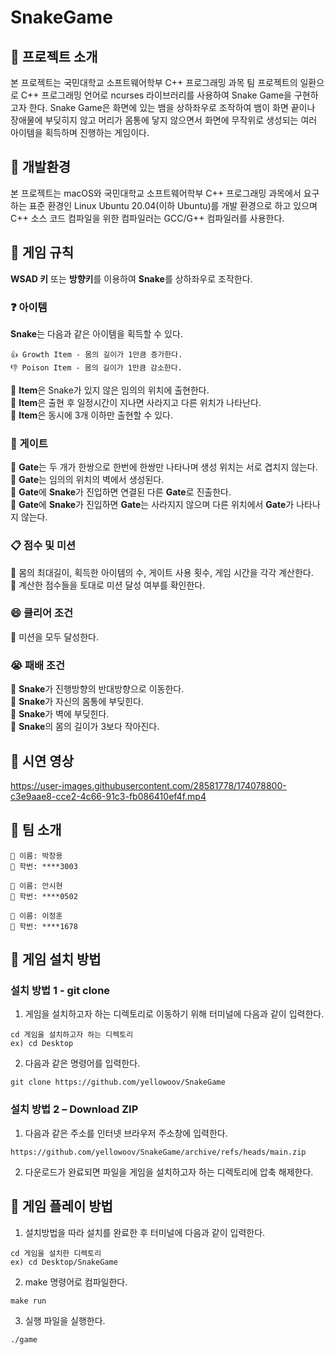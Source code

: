 <h1>SnakeGame</h1>
<h2>📌 프로젝트 소개</h2>   

본 프로젝트는 국민대학교 소프트웨어학부 C++ 프로그래밍 과목 팀 프로젝트의 일환으로 C++ 프로그래밍 언어로 ncurses 라이브러리를 사용하여 Snake Game을 구현하고자 한다. Snake Game은 화면에 있는 뱀을 상하좌우로 조작하여 뱀이 화면 끝이나 장애물에 부딪히지 않고 머리가 몸통에 닿지 않으면서 화면에 무작위로 생성되는 여러 아이템을 획득하며 진행하는 게임이다.  

<h2>📌 개발환경</h2>  
본 프로젝트는 macOS와 국민대학교 소프트웨어학부 C++ 프로그래밍 과목에서 요구하는 표준 환경인 Linux Ubuntu 20.04(이하 Ubuntu)를 개발 환경으로 하고 있으며 C++ 소스 코드 컴파일을 위한 컴파일러는 GCC/G++ 컴파일러를 사용한다.  

<h2>📌 게임 규칙</h2>  

**WSAD 키** 또는 **방향키**를 이용하여 **Snake**를 상하좌우로 조작한다.  

<h3>❓ 아이템</h3> 

**Snake**는 다음과 같은 아이템을 획득할 수 있다. 

```
👍 Growth Item - 몸의 길이가 1만큼 증가한다.
👎 Poison Item - 몸의 길이가 1만큼 감소한다.
```  
🔸 **Item**은 Snake가 있지 않은 임의의 위치에 출현한다.  
🔸 **Item**은 출현 후 일정시간이 지나면 사라지고 다른 위치가 나타난다.  
🔸 **Item**은 동시에 3개 이하만 출현할 수 있다.  
  

<h3>🚪 게이트</h3> 

🔸 **Gate**는 두 개가 한쌍으로 한번에 한쌍만 나타나며 생성 위치는 서로 겹치지 않는다.  
🔸 **Gate**는 임의의 위치의 벽에서 생성된다.  
🔸 **Gate**에 **Snake**가 진입하면 연결된 다른 **Gate**로 진출한다.  
🔸 **Gate**에 **Snake**가 진입하면 **Gate**는 사라지지 않으며 다른 위치에서 **Gate**가 나타나지 않는다.

<h3>📋 점수 및 미션</h3> 

🔸 몸의 최대길이, 획득한 아이템의 수, 게이트 사용 횟수, 게임 시간을 각각 계산한다.  
🔸 계산한 점수들을 토대로 미션 달성 여부를 확인한다.  

<h3>😄 클리어 조건</h3> 

🔸 미션을 모두 달성한다.

<h3>😭 패배 조건</h3> 

🔸 **Snake**가 진행방향의 반대방향으로 이동한다.  
🔸 **Snake**가 자신의 몸통에 부딪힌다.  
🔸 **Snake**가 벽에 부딪힌다.  
🔸 **Snake**의 몸의 길이가 3보다 작아진다.  

<h2>📌 시연 영상</h2>  

https://user-images.githubusercontent.com/28581778/174078800-c3e9aae8-cce2-4c66-91c3-fb086410ef4f.mp4


<h2>📌 팀 소개</h2> 

```
📛 이름: 박창용
🔖 학번: ****3003
```

```
📛 이름: 안시현
🔖 학번: ****0502
```

```
📛 이름: 이정훈
🔖 학번: ****1678
```

<h2>📌 게임 설치 방법</h2>  
<h3>설치 방법 1 - git clone</h3>  

1. 게임을 설치하고자 하는 디렉토리로 이동하기 위해 터미널에 다음과 같이 입력한다.  
```
cd 게임을 설치하고자 하는 디렉토리
ex) cd Desktop
```

2. 다음과 같은 명령어를 입력한다.
```
git clone https://github.com/yellowoov/SnakeGame
```

<h3>설치 방법 2 – Download ZIP</h3>  

1. 다음과 같은 주소를 인터넷 브라우저 주소창에 입력한다.
```
https://github.com/yellowoov/SnakeGame/archive/refs/heads/main.zip
```

2. 다운로드가 완료되면 파일을 게임을 설치하고자 하는 디렉토리에 압축 해제한다.


<h2>📌 게임 플레이 방법</h2> 

1. 설치방법을 따라 설치를 완료한 후 터미널에 다음과 같이 입력한다.

```
cd 게임을 설치한 디렉토리
ex) cd Desktop/SnakeGame
```

2. make 명령어로 컴파일한다.
```
make run
```

3. 실행 파일을 실행한다.
```
./game
```
